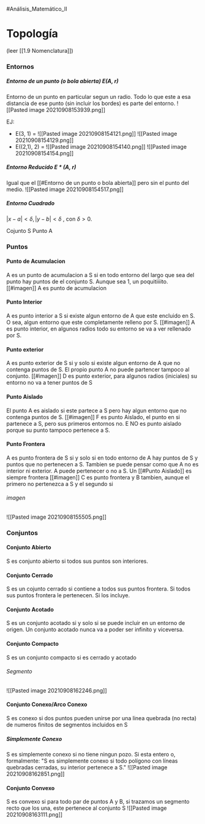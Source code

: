 #Análisis_Matemático_II
# Topología 
(leer [[1.9 Nomenclatura]])
### Entornos
##### Entorno de un punto (o bola abierta) E(A, r)
Entorno de un punto en particular segun un radio. Todo lo que este a esa distancia de ese punto (sin incluir los bordes) es parte del entorno.
![[Pasted image 20210908153939.png]] 

EJ: 
- E(3, 1) = ![[Pasted image 20210908154121.png]]
![[Pasted image 20210908154129.png]]
- E((2,1), 2) = ![[Pasted image 20210908154140.png]]
![[Pasted image 20210908154154.png]]
##### Entorno Reducido E * (A, r)
Igual que el [[#Entorno de un punto o bola abierta]] pero sin el punto del medio. 
![[Pasted image 20210908154517.png]]

##### Entorno Cuadrado
   

$|x-a|<δ, |y-b| <δ$ , con $δ>0.$


Cojunto S
Punto A
### Puntos
#### Punto de Acumulacion
A es un punto de acumulacion a S si en todo entorno del largo que sea del punto hay puntos de el conjunto S. Aunque sea 1, un poquitiiiito.
[[#imagen]] A es punto de acumulacion

#### Punto Interior
A es punto interior a S si existe algun entorno de A que este encluido en S. O sea, algun entorno que este completamente relleno por S.
[[#imagen]] A es punto interior, en algunos radios todo su entorno se va a ver rellenado por S.

#### Punto exterior
A es punto exterior de S si y solo si existe algun entorno de A que no contenga puntos de S. El propio punto A no puede partencer tampoco al conjunto.
[[#imagen]] D es punto exterior, para algunos radios (iniciales) su entorno no va a tener puntos de S

#### Punto Aislado
El punto A es aislado si este partece a S pero hay algun entorno que no contenga puntos de S.
[[#imagen]] F es punto Aislado, el punto en si partenece a S, pero sus primeros entornos no.  E NO es punto aislado porque su punto tampoco pertenece a S.

#### Punto Frontera 
A es punto frontera de S si y solo si en todo entorno de A hay puntos de S y puntos que no pertenecen a S. Tambien se puede pensar como que A no es interior ni exterior. 
A puede pertenecer o no a S. 
Un [[#Punto Aislado]] es siempre frontera
[[#imagen]] C es punto frontera y B tambien, aunque el primero no pertenezca a S y el segundo si

###### imagen
![[Pasted image 20210908155505.png]]

### Conjuntos
#### Conjunto Abierto
S es conjunto abierto si todos sus puntos son interiores.

#### Conjunto Cerrado
S es un cojunto cerrado si contiene a todos sus puntos frontera. Si todos sus puntos frontera le pertenecen. Si los incluye.

#### Conjunto Acotado
S es un conjunto acotado si y solo si se puede incluir en un entorno de origen. Un conjunto acotado nunca va a poder ser infinito y viceversa.

#### Conjunto Compacto
S es un conjunto compacto si es cerrado y acotado

###### Segmento
![[Pasted image 20210908162246.png]]

#### Conjunto Conexo/Arco Conexo
S es conexo si dos puntos pueden unirse por una linea quebrada (no recta) de numeros finitos de segmentos incluidos en S
##### Simplemente Conexo 
S es simplemente conexo si no tiene ningun pozo. Si esta entero o, formalmente: "S es simplemente conexo si todo polígono con líneas quebradas cerradas, su interior pertenece a S."
![[Pasted image 20210908162851.png]]

#### Conjunto Convexo
S es convexo si para todo par de puntos A y B, si trazamos un segmento recto que los una, este pertenece al conjunto S
![[Pasted image 20210908163111.png]]

